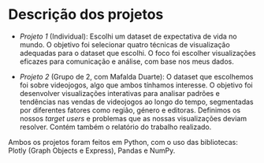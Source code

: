 # Descrição dos projetos

- *Projeto 1* (Individual):
  Escolhi um dataset de expectativa de vida no mundo. O objetivo foi selecionar quatro técnicas de visualização adequadas para o dataset que escolhi. O foco foi escolher visualizações eficazes para 
  comunicação e análise, com base nos meus dados.

- *Projeto 2* (Grupo de 2, com Mafalda Duarte):
  O dataset que escolhemos foi sobre videojogos, algo que ambos tínhamos interesse. O objetivo foi desenvolver visualizações interativas para analisar padrões e tendências nas vendas de videojogos ao longo do 
  tempo, segmentadas por diferentes fatores como região, género e editoras. Definimos os nossos *target users* e problemas que as nossas visualizações deviam resolver.
  Contém também o relatório do trabalho realizado.

Ambos os projetos foram feitos em Python, com o uso das bibliotecas: Plotly (Graph Objects e Express), Pandas e NumPy.
